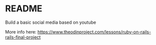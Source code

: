 # README

Build a basic social media based on youtube

More info here: https://www.theodinproject.com/lessons/ruby-on-rails-rails-final-project
